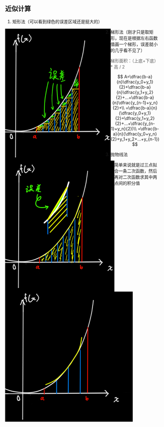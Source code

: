 ## 近似计算

1. 矩形法（可以看到绿色的误差区域还是挺大的）

<img align=left src="assets/image-20220706152000679.png" alt="image-20220706152000679" style="zoom:50%;" />

2. 梯形法（刚才只是取矩形，现在是根据左右函数值画一个梯形，误差就小的几乎看不见了）

<img align=left src="assets/image-20220706152820991.png" alt="image-20220706152820991" style="zoom: 50%;" />

> 梯形面积：（上底+下底）\* 高 / 2

$$
A=\dfrac{b-a}{n}\dfrac{y_0+y_1}{2}+\dfrac{b-a}{n}\dfrac{y_1+y_2}{2}+...+\dfrac{b-a}{n}\dfrac{y_{n-1}+y_n}{2}+\\
=\dfrac{b-a}{n}(\dfrac{y_0+y_1}{2}+\dfrac{y_1+y_2}{2}+...+\dfrac{y_{n-1}+y_n}{2})\\
=\dfrac{b-a}{n}(\dfrac{y_0+y_n}{2}+y_1+y_2+...+y_{n-1})
$$

3. 抛物线法

简单来说就是过三点拟合一条二次函数，然后再对二次函数求其中两点间的积分值

<img align=left src="assets/image-20220706154318050.png" alt="image-20220706154318050" style="zoom: 50%;" />